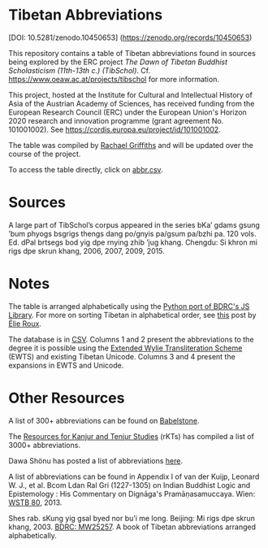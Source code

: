 # Tibetan Abbreviations

[DOI: 10.5281/zenodo.10450653] (https://zenodo.org/records/10450653)

This repository contains a table of Tibetan abbreviations found in sources being explored by the ERC project *The Dawn of Tibetan Buddhist Scholasticism (11th-13th c.) (TibSchol)*. Cf. https://www.oeaw.ac.at/projects/tibschol for more information. 

This project, hosted at the Institute for Cultural and Intellectual History of Asia of the Austrian Academy of Sciences, has received funding from the European Research Council (ERC) under the European Union's Horizon 2020 research and innovation programme (grant agreement No. 101001002). See https://cordis.europa.eu/project/id/101001002.

The table was compiled by [Rachael Griffiths](https://github.com/rgriffiths1) and will be updated over the course of the project. 

To access the table directly, click on [abbr.csv](https://github.com/ERC-TibSchol/abbreviations/blob/master/abbr.csv). 

# Sources
A large part of TibSchol’s corpus appeared in the series bKa’ gdams gsung ’bum phyogs bsgrigs thengs dang po/gnyis pa/gsum pa/bzhi pa. 120 vols. Ed. dPal brtsegs bod yig dpe rnying zhib ’jug khang. Chengdu: Si khron mi rigs dpe skrun khang, 2006, 2007, 2009, 2015.

# Notes
The table is arranged alphabetically using the [Python port of BDRC's JS Library](https://github.com/Esukhia/tibetan-sort-python). For more on sorting Tibetan in alphabetical order, see [this](https://www.bdrc.io/blog/2022/03/30/sorting-out-tibetan-alphabetical-order/?lang=bo) post by [Élie Roux](https://github.com/eroux).

The database is in [CSV](https://en.wikipedia.org/wiki/Comma-separated_values). Columns 1 and 2 present the abbreviations to the degree it is possible using the [Extended Wylie Transliteration Scheme](https://www.thlib.org/reference/transliteration/#!essay=/thl/ewts/intro/) (EWTS) and existing Tibetan Unicode. Columns 3 and 4 present the expansions in EWTS and Unicode.

# Other Resources
A list of 300+ abbreviations can be found on [Babelstone](https://www.babelstone.co.uk/Tibetan/Contractions.html).

The [Resources for Kanjur and Tenjur Studies](http://www.rkts.org/abb/index.php) (rKTs) has compiled a list of 3000+ abbreviations.

Dawa Shönu has posted a list of abbreviations [here](https://dawashonu.blogspot.com/2022/02/blog-post_8.html). 

A list of abbreviations can be found in Appendix I of van der Kuijp, Leonard W. J., et al. Bcom Ldan Ral Gri (1227-1305) on Indian Buddhist Logic and Epistemology : His Commentary on Dignāga's Pramāṇasamuccaya. Wien: [WSTB 80](https://wstb.univie.ac.at/product/wstb-no-80/), 2013.

Shes rab. sKung yig gsal byed nor bu’i me long. Beijing: Mi rigs dpe skrun khang, 2003. [BDRC: MW25257](http://purl.bdrc.io/resource/MW25257). A book of Tibetan abbreviations arranged alphabetically.
